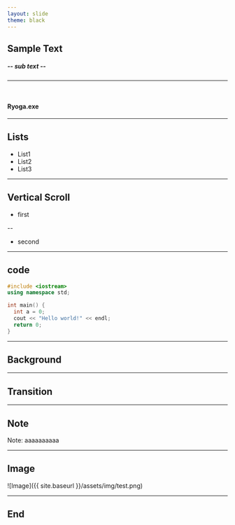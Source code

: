 ```yaml
---
layout: slide
theme: black
---
```



## Sample Text
##### -- sub text --
***
</br>

#### Ryoga.exe

---

## Lists

- List1 <!-- .element: class="fragment" data-fragment-index="1" -->
- List2 <!-- .element: class="fragment" data-fragment-index="2" -->
- List3 <!-- .element: class="fragment" data-fragment-index="3" -->

---

## Vertical Scroll
- first

--

- second

---

## code

```cpp
#include <iostream>
using namespace std;

int main() {
  int a = 0;
  cout << "Hello world!" << endl;
  return 0;
}
```

---

<!-- .slide: data-background="#aaa" -->
## Background

---

<!-- .slide: data-transition="zoom-in fade-out" -->
## Transition

---

## Note

Note: aaaaaaaaaa

---

## Image

![Image]({{ site.baseurl }}/assets/img/test.png)

---

## End